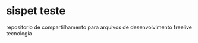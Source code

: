 # sispet teste
repositorio de compartilhamento para arquivos de desenvolvimento freelive tecnologia
